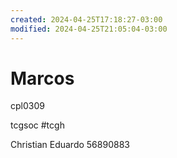 ```yaml
---
created: 2024-04-25T17:18:27-03:00
modified: 2024-04-25T21:05:04-03:00
---
```


# Marcos

cpl0309

tcgsoc
#tcgh

Christian Eduardo
56890883
